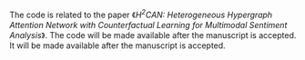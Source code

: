 The code is related to the paper 《*H<sup>2</sup>CAN: Heterogeneous Hypergraph Attention Network with Counterfactual Learning for Multimodal Sentiment Analysis*》. The code will be made available after the manuscript is accepted.
It will be made available after the manuscript is accepted. 
